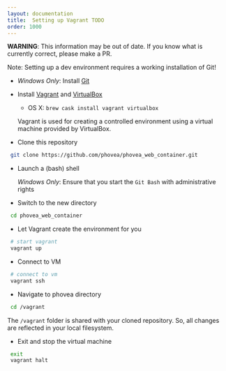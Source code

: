 ```yaml
---
layout: documentation
title:  Setting up Vagrant TODO
order: 1000
---
```


**WARNING**: This information may be out of date.
If you know what is currently correct, please make a PR.

Note: Setting up a dev environment requires a working installation of Git!

- *Windows Only*: Install [Git](http://git-scm.com/download/win)

- Install [Vagrant](http://www.vagrantup.com/) and [VirtualBox](https://www.virtualbox.org/)
    - OS X:  `brew cask install vagrant virtualbox`

  Vagrant is used for creating a controlled environment using a virtual machine provided by VirtualBox.

- Clone this repository

```bash
 git clone https://github.com/phovea/phovea_web_container.git
```

- Launch a (bash) shell
  
  *Windows Only*: Ensure that you start the `Git Bash` with administrative rights

- Switch to the new directory

```bash
 cd phovea_web_container
```

- Let Vagrant create the environment for you

```bash
 # start vagrant
 vagrant up
```

- Connect to VM

```bash
 # connect to vm
 vagrant ssh
```

- Navigate to phovea directory

```bash
 cd /vagrant
```

The `/vagrant` folder is shared with your cloned repository. So, all changes are reflected in your local filesystem.

- Exit and stop the virtual machine

```bash
 exit
 vagrant halt
```

